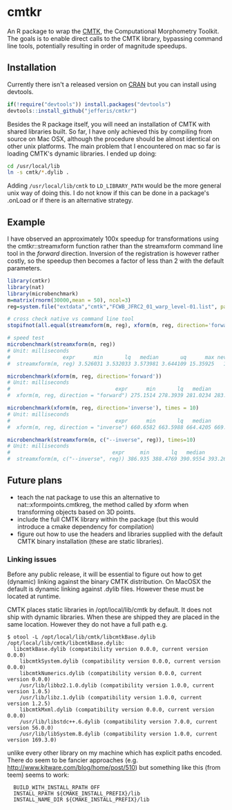 # cmtkr
An R package to wrap the [CMTK](http://www.nitrc.org/projects/cmtk/), the
Computational Morphometry Toolkit. The goals is to enable direct calls to the
CMTK library, bypassing command line tools, potentially resulting in order of
magnitude speedups.

## Installation
Currently there isn't a released version on [CRAN](http://cran.r-project.org/) 
but you can install using devtools.

```r
if(!require("devtools")) install.packages("devtools")
devtools::install_github("jefferis/cmtkr")
```

Besides the R package itself, you will need an installation of CMTK with shared
libraries built. So far, I have only achieved this by compiling from source on
Mac OSX, although the procedure should be almost identical on other unix 
platforms. The main problem that I encountered on mac so far is loading CMTK's
dynamic libraries. I ended up doing:

```sh
cd /usr/local/lib
ln -s cmtk/*.dylib .
```
Adding `/usr/local/lib/cmtk` to `LD_LIBRARY_PATH` would be the more general unix
way of doing this. I do not know if this can be done in a package's .onLoad or 
if there is an alternative strategy.

## Example

I have observed an approximately 100x speedup for transformations using the
cmtkr::streamxform function rather than the streamxform command line tool in the
*forward* direction. Inversion of the registration is however rather costly, so
the speedup then becomes a factor of less than 2 with the default parameters. 

```r
library(cmtkr)
library(nat)
library(microbenchmark)
m=matrix(rnorm(30000,mean = 50), ncol=3)
reg=system.file("extdata","cmtk","FCWB_JFRC2_01_warp_level-01.list", package='cmtk')

# cross check native vs command line tool
stopifnot(all.equal(streamxform(m, reg), xform(m, reg, direction='forward')))

# speed test
microbenchmark(streamxform(m, reg))
# Unit: milliseconds
#                 expr      min       lq   median       uq      max neval
#  streamxform(m, reg) 3.526031 3.532033 3.573981 3.644109 15.35925   100

microbenchmark(xform(m, reg, direction='forward'))
# Unit: milliseconds
#                                  expr      min       lq   median       uq      max neval
#  xform(m, reg, direction = "forward") 275.1514 278.3939 281.0234 283.2695 329.0713   100

microbenchmark(xform(m, reg, direction='inverse'), times = 10)
# Unit: milliseconds
#                                  expr      min       lq   median       uq      max neval
#  xform(m, reg, direction = "inverse") 660.6582 663.5988 664.4205 669.2614 675.8603    10

microbenchmark(streamxform(m, c("--inverse", reg)), times=10)
# Unit: milliseconds
#                                 expr     min       lq   median       uq     max neval
#  streamxform(m, c("--inverse", reg)) 386.935 388.4769 390.9554 393.2645 406.053    10
```

## Future plans

* teach the nat package to use this an alternative to nat::xformpoints.cmtkreg,
  the method called by xform when transforming objects based on 3D points.
* include the full CMTK library within the package (but this would introduce
  a cmake dependency for compilation)
* figure out how to use the headers and libraries supplied with the default
  CMTK binary installation (these are static libraries).

### Linking issues

Before any public release, it will be essential to figure out how to get 
(dynamic) linking against the binary CMTK distribution. On MacOSX the default is
dynamic linking against .dylib files. However these must be located at runtime.

CMTK places static libraries in /opt/local/lib/cmtk by default. It does not ship
with dynamic libraries. When these are shipped they are placed in the same 
location. However they do not have a full path e.g.

```
$ otool -L /opt/local/lib/cmtk/libcmtkBase.dylib 
/opt/local/lib/cmtk/libcmtkBase.dylib:
  libcmtkBase.dylib (compatibility version 0.0.0, current version 0.0.0)
	libcmtkSystem.dylib (compatibility version 0.0.0, current version 0.0.0)
	libcmtkNumerics.dylib (compatibility version 0.0.0, current version 0.0.0)
	/usr/lib/libbz2.1.0.dylib (compatibility version 1.0.0, current version 1.0.5)
	/usr/lib/libz.1.dylib (compatibility version 1.0.0, current version 1.2.5)
	libcmtkMxml.dylib (compatibility version 0.0.0, current version 0.0.0)
	/usr/lib/libstdc++.6.dylib (compatibility version 7.0.0, current version 56.0.0)
	/usr/lib/libSystem.B.dylib (compatibility version 1.0.0, current version 169.3.0)
```

unlike every other library on my machine which has explicit paths encoded. There
do seem to be fancier approaches (e.g. http://www.kitware.com/blog/home/post/510)
but something like this (from teem) seems to work:

```
  BUILD_WITH_INSTALL_RPATH OFF
  INSTALL_RPATH ${CMAKE_INSTALL_PREFIX}/lib
  INSTALL_NAME_DIR ${CMAKE_INSTALL_PREFIX}/lib
```
